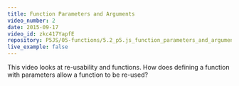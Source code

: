 ```yaml
---
title: Function Parameters and Arguments
video_number: 2
date: 2015-09-17
video_id: zkc417YapfE
repository: P5JS/05-functions/5.2_p5.js_function_parameters_and_arguments
live_example: false
---
```


This video looks at re-usability and functions. How does defining a function with parameters allow a function to be re-used?
